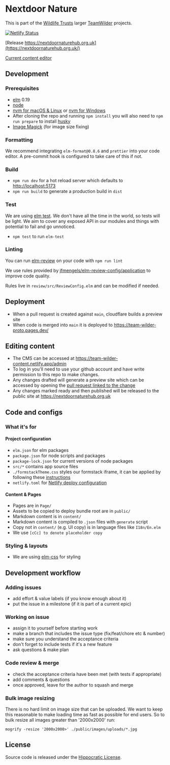 # Nextdoor Nature

This is part of the [Wildlife Trusts](https://www.wildlifetrusts.org/) larger [TeamWilder](https://www.hiwwt.org.uk/team-wilder) projects.

[![Netlify Status](https://api.netlify.com/api/v1/badges/383058cb-d638-4810-ba58-38139d1fdde0/deploy-status)](https://app.netlify.com/sites/team-wilder-content/deploys)

[Release https://nextdoornaturehub.org.uk](https://nextdoornaturehub.org.uk/)

[Current content editor](https://team-wilder-content.netlify.app/admin)

## Development

### Prerequisites

- [elm](http://elm-lang.org/) 0.19
- [node](https://nodejs.org/)
- [nvm for macOS & Linux](https://github.com/nvm-sh/nvm) or [nvm for Windows](https://github.com/coreybutler/nvm-windows)
- After cloning the repo and running `npm install` you will also need to `npm run prepare` to install [husky](https://blog.typicode.com/husky-git-hooks-autoinstall/)
- [Image Magick](https://imagemagick.org/index.php) (for image size fixing)

### Formatting

We recommend integrating `elm-format@0.8.6` and `prettier` into your code editor. A pre-commit hook is configured to take care of this if not.

### Build

- `npm run dev` for a hot reload server which defaults to [http://localhost:5173](http://localhost:5173)
- `npm run build` to generate a production build in `dist`

### Test

We are using [elm test](https://package.elm-lang.org/packages/elm-explorations/test/latest).
We don't have all the time in the world, so tests will be light.
We aim to cover any exposed API in our modules and things with potential to fail and go unnoticed.

- `npm test` to run `elm-test`

### Linting

You can run [elm-review](https://github.com/jfmengels/elm-review) on your code with `npm run lint`

We use rules provided by [jfmengels/elm-review-config/application](https://github.com/jfmengels/elm-review-config) to improve code quality.

Rules live in `review/src/ReviewConfig.elm` and can be modified if needed.

## Deployment

- When a pull request is created against `main`, cloudflare builds a preview site
- When code is merged into `main` it is deployed to https://team-wilder-proto.pages.dev/

## Editing content

- The CMS can be accessed at https://team-wilder-content.netlify.app/admin
- To log in you'll need to use your github account and have write permission to this repo to make changes.
- Any changes drafted will generate a preview site which can be accessed by opening the [pull request linked to the change](https://github.com/geeksforsocialchange/teamwilder/pulls)
- Any changes marked ready and then published will be released to the public site at https://nextdoornaturehub.org.uk

## Code and configs

### What it's for

#### Project configuration

- `elm.json` for elm packages
- `package.json` for node scripts and packages
- `package-lock.json` for current versions of node packages
- `src/*` contains app source files
- `./formstackTheme.css` styles our formstack iframe, it can be applied by following these [instructions](https://help.formstack.com/s/article/Custom-Form-Themes-and-CSS)
- `netlify.toml` for [Netlify deploy configuration](https://docs.netlify.com/configure-builds/file-based-configuration/)

#### Content & Pages

- Pages are in `Page/`
- Assets to be copied to deploy bundle root are in `public/`
- Markdown content is in `content/`
- Markdown content is compiled to `.json` files with `generate` script
- Copy not in `content/` (e.g. UI copy) is in language files like `I18n/En.elm`
- We use `[cCc] to denote placeholder copy`

### Styling & layouts

- We are using [elm-css](https://package.elm-lang.org/packages/rtfeldman/elm-css/latest/Css) for styling

## Development workflow

### Adding issues

- add effort & value labels (if you know enough about it)
- put the issue in a milestone (if it is part of a current epic)

### Working on issue

- assign it to yourself before starting work
- make a branch that includes the issue type (fix/feat/chore etc & number)
- make sure you understand the acceptance criteria
- don't forget to include tests if it's a new feature
- ask questions & make plan

### Code review & merge

- check the acceptance criteria have been met (with tests if appropriate)
- add comments & questions
- once approved, leave for the author to squash and merge

### Bulk image resizing

There is no hard limit on image size that can be uploaded. We want to keep
this reasonable to make loading time as fast as possible for end users. So
to bulk resize all images greater than '2000x2000' run:

```
mogrify -resize '2000x2000>' ./public/images/uploads/*.jpg
```

## License

Source code is released under the [Hippocratic License](https://firstdonoharm.dev/version/3/0/license/).
